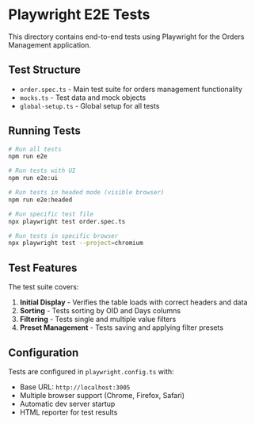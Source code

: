 # Playwright E2E Tests

This directory contains end-to-end tests using Playwright for the Orders Management application.

## Test Structure

- `order.spec.ts` - Main test suite for orders management functionality
- `mocks.ts` - Test data and mock objects
- `global-setup.ts` - Global setup for all tests

## Running Tests

```bash
# Run all tests
npm run e2e

# Run tests with UI
npm run e2e:ui

# Run tests in headed mode (visible browser)
npm run e2e:headed

# Run specific test file
npx playwright test order.spec.ts

# Run tests in specific browser
npx playwright test --project=chromium
```

## Test Features

The test suite covers:

1. **Initial Display** - Verifies the table loads with correct headers and data
2. **Sorting** - Tests sorting by OID and Days columns
3. **Filtering** - Tests single and multiple value filters
4. **Preset Management** - Tests saving and applying filter presets

## Configuration

Tests are configured in `playwright.config.ts` with:

- Base URL: `http://localhost:3005`
- Multiple browser support (Chrome, Firefox, Safari)
- Automatic dev server startup
- HTML reporter for test results
